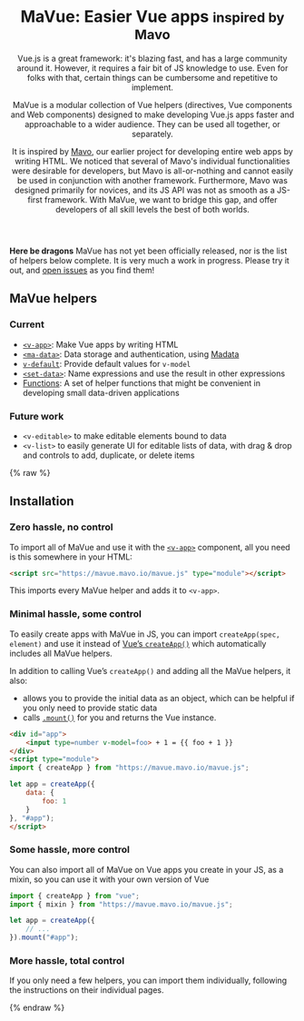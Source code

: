 <header>

<h1>MaVue: Easier Vue apps <small>inspired by Mavo</small></h1>

Vue.js is a great framework: it's blazing fast, and has a large community around it.
However, it requires a fair bit of JS knowledge to use.
Even for folks with that, certain things can be cumbersome and repetitive to implement.

MaVue is a modular collection of Vue helpers (directives, Vue components and Web components)
designed to make developing Vue.js apps
faster and approachable to a wider audience.
They can be used all together, or separately.

It is inspired by [Mavo](https://mavo.io), our earlier project for developing entire web apps by writing HTML.
We noticed that several of Mavo's individual functionalities were desirable for developers,
but Mavo is all-or-nothing and cannot easily be used in conjunction with another framework.
Furthermore, Mavo was designed primarily for novices, and its JS API was not as smooth as a JS-first framework.
With MaVue, we want to bridge this gap, and offer developers of all skill levels the best of both worlds.

</header>

<main>

<div class="warning">

**Here be dragons** MaVue has not yet been officially released,
nor is the list of helpers below complete.
It is very much a work in progress.
Please try it out, and [open issues](https://github.com/mavoweb/mavue/issues?q=is%3Aissue+is%3Aopen+sort%3Aupdated-desc) as you find them!

</div>

## MaVue helpers

### Current

- [`<v-app>`](./v-app/): Make Vue apps by writing HTML
- [`<ma-data>`](./ma-data/): Data storage and authentication, using [Madata](https://madata.dev)
- [`v-default`](./v-default/): Provide default values for `v-model`
- [`<set-data>`](./set-data/): Name expressions and use the result in other expressions
- [Functions](./functions/): A set of helper functions that might be convenient in developing small data-driven applications

### Future work

- `<v-editable>` to make editable elements bound to data
- `<v-list>` to easily generate UI for editable lists of data, with drag & drop and controls to add, duplicate, or delete items

{% raw %}
<h2 id="installation">Installation</h2>

### Zero hassle, no control

To import all of MaVue and use it with the [`<v-app>`](./v-app/) component, all you need is this somewhere in your HTML:

```html
<script src="https://mavue.mavo.io/mavue.js" type="module"></script>
```

This imports every MaVue helper and adds it to `<v-app>`.

### Minimal hassle, some control

To easily create apps with MaVue in JS, you can import `createApp(spec, element)` and use it instead of [Vue’s `createApp()`](https://vuejs.org/guide/essentials/application.html)
which automatically includes all MaVue helpers.

In addition to calling Vue’s `createApp()` and adding all the MaVue helpers, it also:
- allows you to provide the initial data as an object, which can be helpful if you only need to provide static data
- calls [`.mount()`](https://vuejs.org/guide/essentials/application.html#mounting-the-app) for you and returns the Vue instance.

```html
<div id="app">
	<input type=number v-model=foo> + 1 = {{ foo + 1 }}
</div>
<script type="module">
import { createApp } from "https://mavue.mavo.io/mavue.js";

let app = createApp({
	data: {
		foo: 1
	}
}, "#app");
</script>
```

### Some hassle, more control

You can also import all of MaVue on Vue apps you create in your JS, as a mixin,
so you can use it with your own version of Vue

```js
import { createApp } from "vue";
import { mixin } from "https://mavue.mavo.io/mavue.js";

let app = createApp({
	// ...
}).mount("#app");
```

### More hassle, total control

If you only need a few helpers, you can import them individually,
following the instructions on their individual pages.

{% endraw %}

</main>
